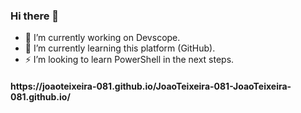 ### Hi there 👋

- 🔭 I’m currently working on Devscope.
- 🌱 I’m currently learning this platform (GitHub).
- ⚡ I’m looking to learn PowerShell in the next steps.

<h4> https://joaoteixeira-081.github.io/JoaoTeixeira-081-JoaoTeixeira-081.github.io/
